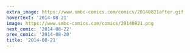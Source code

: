 ```yaml
---
extra_image: https://www.smbc-comics.com/comics/20140821after.gif
hovertext: '2014-08-21'
image: https://www.smbc-comics.com/comics/20140821.png
next_comic: '2014-08-22'
prev_comic: '2014-08-20'
title: '2014-08-21'
---
```


